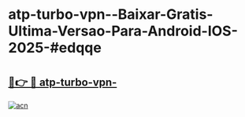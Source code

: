 # atp-turbo-vpn--Baixar-Gratis-Ultima-Versao-Para-Android-IOS-2025-#edqqe

# <h2><a href="https://ainizakaria.my?title=atp-turbo-vpn-&ref=24M">🔗👉 🔴 atp-turbo-vpn-</a></h2>

[![acn](https://github.com/user-attachments/assets/0f9c940e-d8b0-45ae-aac7-cd30a18b3e1c)](https://ainizakaria.my?title=atp-turbo-vpn-&ref=24M)

